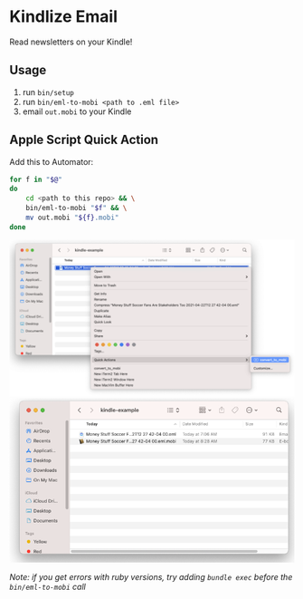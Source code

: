 # Kindlize Email

Read newsletters on your Kindle!

## Usage

1. run `bin/setup`
1. run `bin/eml-to-mobi <path to .eml file>`
1. email `out.mobi` to your Kindle

## Apple Script Quick Action

Add this to Automator:

```bash
for f in "$@"
do
	cd <path to this repo> && \
	bin/eml-to-mobi "$f" && \
    mv out.mobi "${f}.mobi"
done
```

![Example of clicking the quick action](example1.png)
![Example of the result of the quick action](example2.png)

_Note: if you get errors with ruby versions, try adding `bundle exec` before the `bin/eml-to-mobi` call_
